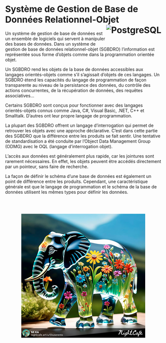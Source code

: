 # **Système de Gestion de Base de Données Relationnel-Objet** <a href="https://github.com/MiKL5/PostgreSQL"> <img src="https://upload.wikimedia.org/wikipedia/commons/2/29/Postgresql_elephant.svg" alt="PostgreSQL" align="right" height="64px"> </a>

Un système de gestion de base de données est un ensemble de logiciels qui servent à manipuler des bases de données. Dans un système de gestion de base de données relationnel-objet (SGBDRO) l’information est représentée sous forme d’objets comme dans la programmation orientée objet.

Un SGBDRO rend les objets de la base de données accessibles aux langages orientés-objets comme s’il s’agissait d’objets de ces langages. Un SGBDRO étend les capacités du langage de programmation de façon transparente au niveau de la persistance des données, du contrôle des actions concurrentes, de la récupération de données, des requêtes associatives…

Certains SGBDRO sont conçus pour fonctionner avec des langages orientés-objets connus comme Java, C#, Visual Basic, .NET, C++ et Smalltalk. D’autres ont leur propre langage de programmation.

La plupart des SGBDRO offrent un langage d’interrogation qui permet de retrouver les objets avec une approche déclarative. C’est dans cette partie des SGBDRO que la différence entre les produits se fait sentir. Une tentative de standardisation a été conduite par l’Object Data Management Group (ODMG) avec le OQL (langage d’interrogation objet).

L’accès aux données est généralement plus rapide, car les jointures sont rarement nécessaires. En effet, les objets peuvent être accédés directement par un pointeur, sans faire de recherche.

La façon de définir le schéma d’une base de données est également un point de différence entre les produits. Cependant, une caractéristique générale est que le langage de programmation et le schéma de la base de données utilisent les mêmes types pour définir les données.

<br><br><div align="center"><a href="https://github.com/MiKL5/PostgreSQL"><img src="../../assets/glassElephant.jpg"></a>